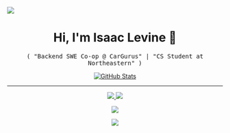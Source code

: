 ![](assets/images/header.png)

<p>
  <h1 align="center">
    <b>Hi, I'm Isaac Levine</a> 👋</b>
  </h1>
  <p align="center">
    <samp>( "Backend SWE Co-op @ CarGurus" | "CS Student at Northeastern" )</samp>
  </p>
</p>

<p align="center">
  <a href="https://github.com/isaac-levine">
    <img alt="GitHub Stats" src="https://github-readme-stats.vercel.app/api?username=isaac-levine&custom_title=GitHub%20Stats&show_icons=true&theme=github_dark&count_private=true&include_all_commits=true&hide_border=true" />
  </a>
</p>

-----
<p align="center">
  <a href="https://github.com/isaac-levine">
    <img src="https://img.shields.io/badge/github-@isaac-levine-211F1F?logo=github&logoColor=white&style=flat-square" />
  </a>
  <a href="https://www.linkedin.com/in/isaacmlevine4">
    <img src="https://img.shields.io/badge/linkedin-Isaac Levine-0072B1?logo=linkedin&style=flat-square" />
  </a>
</p>
<p align="center">
  <a href="https://x.com/isaaclevine84">
    <img src="https://img.shields.io/badge/@isaaclevine84-000000?logo=x&logoColor=white&style=flat-square" />
  </a>
</p>
<p align="center">
  <a href="https://github.com/isaac-levine">
    <img src="https://enkahcw3aqjzlyp.m.pipedream.net/?key=gh-wei&label=visitors&color=grey&style=flat" />
  </a>
</p>
